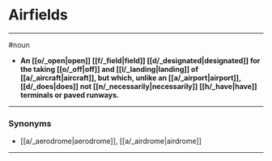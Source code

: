 # Airfields
---
#noun
- **An [[o/_open|open]] [[f/_field|field]] [[d/_designated|designated]] for the taking [[o/_off|off]] and [[l/_landing|landing]] of [[a/_aircraft|aircraft]], but which, unlike an [[a/_airport|airport]], [[d/_does|does]] not [[n/_necessarily|necessarily]] [[h/_have|have]] terminals or paved runways.**
---
### Synonyms
- [[a/_aerodrome|aerodrome]], [[a/_airdrome|airdrome]]
---
